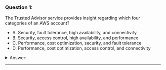 ### Question 1:

The Trusted Advisor service provides insight regarding which four categories of an AWS account?

- A. Security, fault tolerance, high availability, and connectivity
- B. Security, access control, high availability, and performance
- C. Performance, cost optimization, security, and fault tolerance
- D. Performance, cost optimization, access control, and connectivity

<details><summary>Answer:</summary><p>
[C]

Categories:
[Trusted Advisor]

Explanation:

Question 1@http://jayendrapatil.com/aws-trusted-advisor-categories/

C: Note Service limits is a latest addition

C: ( – )

</p></details><hr>

